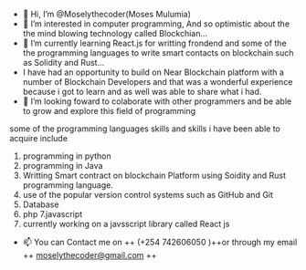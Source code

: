 - 👋 Hi, I’m @Moselythecoder(Moses Mulumia)
- 👀 I’m interested in  computer programming, And so optimistic about the the mind blowing technology called Blockchian...
- 🌱 I’m currently learning React.js  for writting frondend and some of the the programming languages to write smart contacts on blockchain such as Solidity and Rust...
- I have had an opportunity to build on Near Blockchain platform with a number of Blockchain Developers and that was  a wonderful experience because i got to learn and as well was able to share what i had.
- 💞️ I’m looking foward to colaborate with other programmers and be able to grow and explore this field of programming

some of the programming languages skills and skills i have been able to acquire include
1. programming in python
2. programming in Java
3. Writting Smart contract on blockchain Platform using Soidity and Rust programming language.
4. use of the popular version control systems such as GitHub and Git
5. Database
6. php
7.javascript
8. currently working on a javsscript library called React js

- 📫 You can Contact me on ++ (+254 742606050 )++or through my email ++ moselythecoder@gmail.com ++
